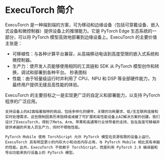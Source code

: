 # ExecuTorch 简介

ExecuTorch 是一种端到端的方案，可为移动和边缘设备（包括可穿戴设备、嵌入式设备和微控制器）提供设备上的推理能力。它是 PyTorch Edge 生态系统的一部分，可以将 PyTorch 模型高效地部署到边缘设备上。ExecuTorch 的主要价值主张是：
- 可移植性：与各种计算平台兼容，从高端移动电话到高度受限的嵌入式系统和微控制器。
- 生产力：使开发人员能够使用相同的工具链和 SDK 从 PyTorch 模型创作和转换，调试和部署到各种平台。
秒表图标
- 性能：由于轻量级运行时并利用了 CPU、NPU 和 DSP 等全部硬件能力，为最终用户提供无缝且高性能的体验。

ExecuTorch 的主要目标之一是实现更广泛的自定义和部署能力，以支持 PyTorch 程序的广泛应用。

```{admonition} 为什么选择 ExecuTorch？
支持设备上的AI面临着独特的挑战，包括多样化的硬件、关键的功耗要求、低/无互联网连接和实时处理需求。这些限制因素历来阻碍或减缓了可扩展和高性能设备上AI解决方案的创建。我们设计了ExecuTorch，得到了Meta、Arm、苹果和高通等行业领导者的支持，旨在高度可移植并提供卓越的开发人员生产力，同时不牺牲性能。
```

```{admonition} ExecuTorch 与 PyTorch Mobile（轻量级解释器）有何不同？
PyTorch Mobile 使用 TorchScript 允许 PyTorch 模型在资源有限的设备上运行。ExecuTorch 具有明显更小的内存大小和动态内存占用，与 PyTorch Mobile 相比具有卓越的性能。此外，ExecuTorch 不依赖于 TorchScript，而是利用 PyTorch 2.0 编译器和导出功能来执行设备上的 PyTorch 模型。
```
